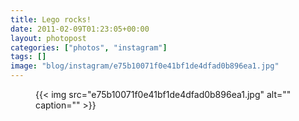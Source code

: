 ```yaml
---
title: Lego rocks!
date: 2011-02-09T01:23:05+00:00
layout: photopost
categories: ["photos", "instagram"]
tags: []
image: "blog/instagram/e75b10071f0e41bf1de4dfad0b896ea1.jpg"
---
```


<figure class="photo photo--square">
  {{< img src="e75b10071f0e41bf1de4dfad0b896ea1.jpg" alt="" caption="" >}}

</figure>


